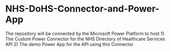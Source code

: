 # NHS-DoHS-Connector-and-Power-App
The repository will be connected by the Microsoft Power Platform to host 1) The Custom Power Connector for the NHS Directory of Healthcare Services API  2) The demo Power App for the API using this Connector
